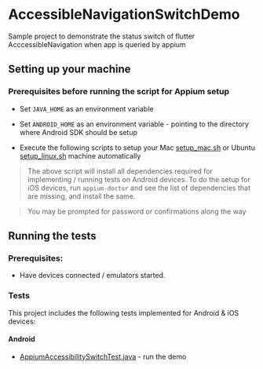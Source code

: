 # AccessibleNavigationSwitchDemo
Sample project to demonstrate the status switch of flutter AcccessibleNavigation when app is queried by appium 

## Setting up your machine
### Prerequisites before running the script for Appium setup 
* Set `JAVA_HOME` as an environment variable

* Set `ANDROID_HOME` as an environment variable - pointing to the directory where Android SDK should be setup

* Execute the following scripts to setup your Mac [setup_mac.sh](setup_mac.sh) or Ubuntu [setup_linux.sh](setup_linux.sh) machine automatically 
> The above script will install all dependencies required for implementing / running tests on Android devices. To do the setup for iOS devices, run `appium-doctor` and see the list of dependencies that are missing, and install the same.

> You may be prompted for password or confirmations along the way 

## Running the tests
### Prerequisites:
* Have devices connected / emulators started.

### Tests
This project includes the following tests implemented for Android & iOS devices:

#### Android
* [AppiumAccessibilitySwitchTest.java](src/test/java/com/eot/sample/android/AppiumAccessibilitySwitchTest.java) - run the demo
